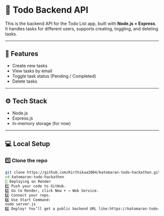 # 🚀 Todo Backend API

This is the backend API for the Todo List app, built with **Node.js + Express**.  
It handles tasks for different users, supports creating, toggling, and deleting tasks.

---

## 🌟 Features

- Create new tasks
- View tasks by email
- Toggle task status (Pending / Completed)
- Delete tasks

---

## ⚙️ Tech Stack

- Node.js
- Express.js
- In-memory storage (for now)

---

## 💻 Local Setup


### 1️⃣ Clone the repo

```bash
git clone https://github.com/Kirthikaa2004/katomaran-todo-hackathon.git
cd katomaran-todo-hackathon
🚀 Deploying on Render
1️⃣ Push your code to GitHub.
2️⃣ Go to Render, click New + → Web Service.
3️⃣ Connect your repo.
4️⃣ Use Start Command:
node server.js
5️⃣ Deploy! You’ll get a public backend URL like:https://katomaran-todo-hackathon-3.onrender.com/
